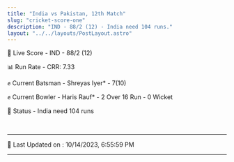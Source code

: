 ```yaml
---
title: "India vs Pakistan, 12th Match"
slug: "cricket-score-one"
description: "IND - 88/2 (12) - India need 104 runs."
layout: "../../layouts/PostLayout.astro"
---
```


🔴 Live Score - IND - 88/2 (12)  

📊 Run Rate - CRR: 7.33  

✊ Current Batsman - Shreyas Iyer* - 7(10)  

✊ Current Bowler - Haris Rauf* - 2 Over 16 Run - 0 Wicket  

📑 Status - India need 104 runs

<br />

***

📝 Last Updated on : 10/14/2023, 6:55:59 PM

***

